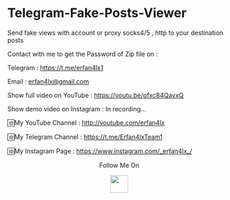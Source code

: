 # Telegram-Fake-Posts-Viewer
Send fake views with account or proxy socks4/5 , http to your destination posts

Contact with me to get the Password of Zip file on :

 Telegram : https://t.me/erfan4lx1
  
 Email : erfan4lx@gmail.com

Show full video on YouTube : https://youtu.be/pfxc84QayxQ

Show demo video on Instagram : In recording...
 
 
🆔My YouTube Channel : http://youtube.com/erfan4lx

🆔My Telegram Channel : https://t.me/Erfan4lxTeam1

🆔My Instagram Page : https://www.instagram.com/_erfan4lx_/

<p align="center">
  Follow Me On
</p>
<p align="center">
  <a href="https://www.youtube.com/c/erfan4lx?sub_confirmation=1">
    <img src="https://www.iconsdb.com/icons/preview/black/youtube-4-xxl.png" width="40" height="40">
  </a>
</p>
